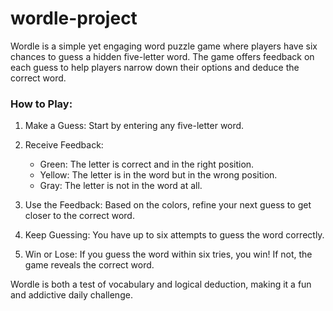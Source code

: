 # wordle-project

Wordle is a simple yet engaging word puzzle game where players have six chances to guess a hidden five-letter word. The game offers feedback on each guess to help players narrow down their options and deduce the correct word.

### How to Play:

1. Make a Guess: Start by entering any five-letter word.
  
2. Receive Feedback:
   - Green: The letter is correct and in the right position.
   - Yellow: The letter is in the word but in the wrong position.
   - Gray: The letter is not in the word at all.

3. Use the Feedback: Based on the colors, refine your next guess to get closer to the correct word.

4. Keep Guessing: You have up to six attempts to guess the word correctly.

5. Win or Lose: If you guess the word within six tries, you win! If not, the game reveals the correct word.

Wordle is both a test of vocabulary and logical deduction, making it a fun and addictive daily challenge.
